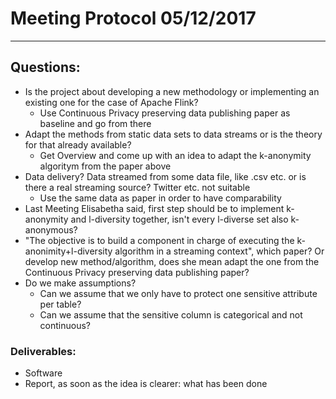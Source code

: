 # Meeting Protocol 05/12/2017
---
## Questions:
- Is the project about developing a new methodology or implementing an existing one for the case of Apache Flink?
  - Use Continuous Privacy preserving data publishing paper as baseline and go from there
- Adapt the methods from static data sets to data streams or is the theory for that already available?
  - Get Overview and come up with an idea to adapt the k-anonymity algoritym from the paper above
- Data delivery? Data streamed from some data file, like .csv etc. or is there a real streaming source? Twitter etc. not suitable
  - Use the same data as paper in order to have comparability
- Last Meeting Elisabetha said, first step should be to implement k-anonymity and l-diversity together, isn't every l-diverse set also k-anonymous?
- "The objective is to build a component in charge of executing the k-anonimity+l-diversity algorithm in a streaming context", which paper? Or develop new method/algorithm, does she mean adapt the one from the Continuous Privacy preserving data publishing paper?
- Do we make assumptions?
  - Can we assume that we only have to protect one sensitive attribute per table?
  - Can we assume that the sensitive column is categorical and not continuous?

### Deliverables:
- Software
- Report, as soon as the idea is clearer: what has been done

